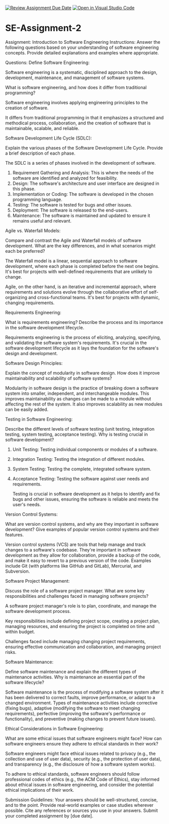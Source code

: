 [![Review Assignment Due Date](https://classroom.github.com/assets/deadline-readme-button-24ddc0f5d75046c5622901739e7c5dd533143b0c8e959d652212380cedb1ea36.svg)](https://classroom.github.com/a/-ucQIGTc)
[![Open in Visual Studio Code](https://classroom.github.com/assets/open-in-vscode-718a45dd9cf7e7f842a935f5ebbe5719a5e09af4491e668f4dbf3b35d5cca122.svg)](https://classroom.github.com/online_ide?assignment_repo_id=15211526&assignment_repo_type=AssignmentRepo)

# SE-Assignment-2

Assignment: Introduction to Software Engineering
Instructions:
Answer the following questions based on your understanding of software engineering concepts. Provide detailed explanations and examples where appropriate.

Questions:
Define Software Engineering:

Software engineering is a systematic, disciplined approach to the design, development, maintenance, and management of software systems.

What is software engineering, and how does it differ from traditional programming?

Software engineering involves applying engineering principles to the creation of software.

It differs from traditional programming in that it emphasizes a structured and methodical process, collaboration, and the creation of software that is maintainable, scalable, and reliable.

Software Development Life Cycle (SDLC):

Explain the various phases of the Software Development Life Cycle. Provide a brief description of each phase.

The SDLC is a series of phases involved in the development of software.

1. Requirement Gathering and Analysis: This is where the needs of the software are identified and analyzed for feasibility.
2. Design: The software's architecture and user interface are designed in this phase.
3. Implementation or Coding: The software is developed in the chosen programming language.
4. Testing: The software is tested for bugs and other issues.
5. Deployment: The software is released to the end-users.
6. Maintenance: The software is maintained and updated to ensure it remains useful and relevant.


Agile vs. Waterfall Models:

Compare and contrast the Agile and Waterfall models of software development. What are the key differences, and in what scenarios might each be preferred?

The Waterfall model is a linear, sequential approach to software development, where each phase is completed before the next one begins. It's best for projects with well-defined requirements that are unlikely to change.

Agile, on the other hand, is an iterative and incremental approach, where requirements and solutions evolve through the collaborative effort of self-organizing and cross-functional teams. It's best for projects with dynamic, changing requirements.


Requirements Engineering:

What is requirements engineering? Describe the process and its importance in the software development lifecycle.

Requirements engineering is the process of eliciting, analyzing, specifying, and validating the software system's requirements. It's crucial in the software development lifecycle as it lays the foundation for the software's design and development.


Software Design Principles:

Explain the concept of modularity in software design. How does it improve maintainability and scalability of software systems?

Modularity in software design is the practice of breaking down a software system into smaller, independent, and interchangeable modules. This improves maintainability as changes can be made to a module without affecting the rest of the system. It also improves scalability as new modules can be easily added.


Testing in Software Engineering:

Describe the different levels of software testing (unit testing, integration testing, system testing, acceptance testing). Why is testing crucial in software development?

1. Unit Testing: Testing individual components or modules of a software.
2. Integration Testing: Testing the integration of different modules.
3. System Testing: Testing the complete, integrated software system.
4. Acceptance Testing: Testing the software against user needs and requirements.

   Testing is crucial in software development as it helps to identify and fix bugs and other issues, ensuring the software is reliable and meets the user's needs.


Version Control Systems:

What are version control systems, and why are they important in software development? Give examples of popular version control systems and their features.

Version control systems (VCS) are tools that help manage and track changes to a software's codebase. They're important in software development as they allow for collaboration, provide a backup of the code, and make it easy to revert to a previous version of the code. Examples include Git (with platforms like GitHub and GitLab), Mercurial, and Subversion.


Software Project Management:

Discuss the role of a software project manager. What are some key responsibilities and challenges faced in managing software projects?

A software project manager's role is to plan, coordinate, and manage the software development process. 

Key responsibilities include defining project scope, creating a project plan, managing resources, and ensuring the project is completed on time and within budget. 

Challenges faced include managing changing project requirements, ensuring effective communication and collaboration, and managing project risks.


Software Maintenance:

Define software maintenance and explain the different types of maintenance activities. Why is maintenance an essential part of the software lifecycle?

Software maintenance is the process of modifying a software system after it has been delivered to correct faults, improve performance, or adapt to a changed environment. Types of maintenance activities include corrective (fixing bugs), adaptive (modifying the software to meet changing requirements), perfective (improving the software's performance or functionality), and preventive (making changes to prevent future issues).


Ethical Considerations in Software Engineering:

What are some ethical issues that software engineers might face? How can software engineers ensure they adhere to ethical standards in their work?

Software engineers might face ethical issues related to privacy (e.g., the collection and use of user data), security (e.g., the protection of user data), and transparency (e.g., the disclosure of how a software system works).

To adhere to ethical standards, software engineers should follow professional codes of ethics (e.g., the ACM Code of Ethics), stay informed about ethical issues in software engineering, and consider the potential ethical implications of their work.


Submission Guidelines:
Your answers should be well-structured, concise, and to the point.
Provide real-world examples or case studies wherever possible.
Cite any references or sources you use in your answers.
Submit your completed assignment by [due date].
